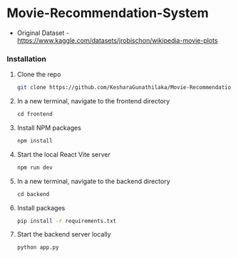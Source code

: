 # Movie-Recommendation-System

- Original Dataset - https://www.kaggle.com/datasets/jrobischon/wikipedia-movie-plots

### Installation

1. Clone the repo
   ```sh
   git clone https://github.com/KesharaGunathilaka/Movie-Recommendation-System
   ```
2. In a new terminal, navigate to the frontend directory
   ```js
   cd frontend
   ```
3. Install NPM packages
   ```sh
   npm install
   ```
4. Start the local React Vite server
   ```sh
   npm run dev
   ```
5. In a new terminal, navigate to the backend directory
   ```js
   cd backend
   ```
6. Install packages
   ```sh
   pip install -r requirements.txt
   ```
7. Start the backend server locally
   ```sh
   python app.py
   ```
